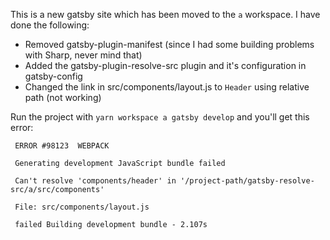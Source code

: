 This is a new gatsby site which has been moved to the `a` workspace.
I have done the following:
- Removed gatsby-plugin-manifest (since I had some building problems
  with Sharp, never mind that)
- Added the gatsby-plugin-resolve-src plugin and it's configuration in
gatsby-config
- Changed the link in src/components/layout.js to `Header` using relative path (not
  working)

Run the project with `yarn workspace a gatsby develop` and you'll get this error:
```
 ERROR #98123  WEBPACK

 Generating development JavaScript bundle failed

 Can't resolve 'components/header' in '/project-path/gatsby-resolve-src/a/src/components'

 File: src/components/layout.js

 failed Building development bundle - 2.107s
```
